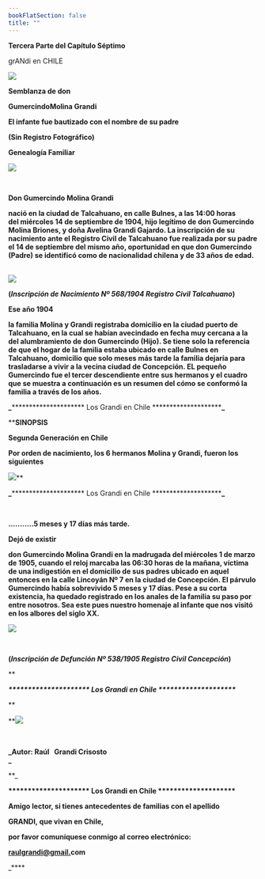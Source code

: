 ```yaml
---
bookFlatSection: false
title: ""
---
```


**Tercera Parte del Capítulo Séptimo**

grANdi en CHILE

[![](https://sites.google.com/site/gumersindomolinagrandi/_/rsrc/1468853043085/home/CAPITULO%20VII%20PORTADA.jpg)](https://sites.google.com/site/gumersindomolinagrandi/home/CAPITULO%20VII%20PORTADA.jpg?attredirects=0)

**Semblanza de don**

**G****umercindo****Molina Grandi**

**El infante fue bautizado con el nombre de su padre**

**(Sin Registro Fotográfico)**

 

**Genealogía Familiar** 

[![](https://sites.google.com/site/gumersindomolinagrandi/_/rsrc/1468853043597/home/Cuadro%20genealogico%20Gumercindo.jpg?height=332&width=728)](https://sites.google.com/site/gumersindomolinagrandi/home/Cuadro%20genealogico%20Gumercindo.jpg?attredirects=0)

 

**Don Gumercindo Molina Grandi**

**nació en la ciudad de Talcahuano, en calle Bulnes, a las 14:00 horas del miércoles 14 de septiembre de 1904, hijo legítimo de don Gumercindo Molina Briones, y doña Avelina Grandi Gajardo. La inscripción de su nacimiento ante el Registro Civil de Talcahuano fue realizada por su padre el 14 de septiembre del mismo año, oportunidad en que don Gumercindo (Padre) se identificó como de nacionalidad chilena y de 33 años de edad.**  

[![](https://sites.google.com/site/gumersindomolinagrandi/_/rsrc/1468853043054/home/NacimientoGumercindo.JPG)](https://sites.google.com/site/gumersindomolinagrandi/home/NacimientoGumercindo.JPG?attredirects=0)

**(_Inscripción de Nacimiento Nº 568/1904_ _Registro Civil Talcahuano_)**

**Ese año 1904** 

**la familia Molina y Grandi registraba domicilio en la ciudad puerto de Talcahuano, en la cual se habían avecindado en fecha muy cercana a la del alumbramiento de don Gumercindo (Hijo). Se tiene solo la referencia de que el hogar de la familia estaba ubicado en calle Bulnes en Talcahuano, domicilio que solo meses más tarde la familia dejaría para trasladarse a vivir a la vecina ciudad de Concepción. EL pequeño Gumercindo fue el tercer descendiente entre sus hermanos y el cuadro que se muestra a continuación es un resumen del cómo se conformó la familia a través de los años.**

**_**\*\*\*\*\*\*\*\*\*\*\*\*\*\*\*\*\*\*\*\*\* Los Grandi en Chile \*\*\*\*\*\*\*\*\*\*\*\*\*\*\*\*\*\*\*\***_**

****SINOPSIS**

****Segunda Generación en Chile****

**Por orden de nacimiento, los 6 hermanos Molina y Grandi, fueron los siguientes** 

[![](https://sites.google.com/site/gumersindomolinagrandi/_/rsrc/1468853043291/home/HERMANOSMOLINAGRANDI%28Avelina%29.JPG)](https://sites.google.com/site/gumersindomolinagrandi/home/HERMANOSMOLINAGRANDI%28Avelina%29.JPG?attredirects=0)** 

 **_**\*\*\*\*\*\*\*\*\*\*\*\*\*\*\*\*\*\*\*\*\* Los Grandi en Chile \*\*\*\*\*\*\*\*\*\*\*\*\*\*\*\*\*\*\*\***_**

 

**...........5 meses y 17 días más tarde.** 

**Dejó de existir**  

**don Gumercindo Molina Grandi en la madrugada del miércoles 1 de marzo de 1905, cuando el reloj marcaba las 06:30 horas de la mañana, víctima de una indigestión en el domicilio de sus padres ubicado en aquel entonces en la calle Lincoyán Nº 7 en la ciudad de Concepción. El párvulo Gumercindo había sobrevivido 5 meses y 17 días. Pese a su corta existencia, ha quedado registrado en los anales de la familia su paso por entre nosotros. Sea este pues nuestro homenaje al infante que nos visitó en los albores del siglo XX.** 

[![](https://sites.google.com/site/gumersindomolinagrandi/_/rsrc/1468853042912/home/DefuncionGumercindo.JPG?height=304&width=728)](https://sites.google.com/site/gumersindomolinagrandi/home/DefuncionGumercindo.JPG?attredirects=0)

 

**(_Inscripción de Defunción Nº 538/1905_ _Registro Civil Concepción_)**

**

_**\*\*\*\*\*\*\*\*\*\*\*\*\*\*\*\*\*\*\*\*\* Los Grandi en Chile \*\*\*\*\*\*\*\*\*\*\*\*\*\*\*\*\*\*\*\***_

**

 **[![](https://sites.google.com/site/gumersindomolinagrandi/_/rsrc/1468853043346/home/002-P-AUTOR.jpg)](https://sites.google.com/site/gumersindomolinagrandi/home/002-P-AUTOR.jpg?attredirects=0)

 

**_Autor: Raúl   Grandi Crisosto  
_**

**_

**\*\*\*\*\*\*\*\*\*\*\*\*\*\*\*\*\*\*\*\*\* Los Grandi en Chile \*\*\*\*\*\*\*\*\*\*\*\*\*\*\*\*\*\*\*\***

**Amigo lector, si tienes antecedentes de familias con el apellido** 

 **GRANDI, que vivan en Chile,** 

**por favor comuníquese conmigo al correo electrónico:** 

 **[raulgrandi@gmail.](mailto:raulgrandi@gmail.com)com**





_****